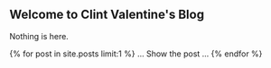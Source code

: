 ## Welcome to Clint Valentine's Blog

Nothing is here.

{% for post in site.posts limit:1 %}
... Show the post ...
{% endfor %}
